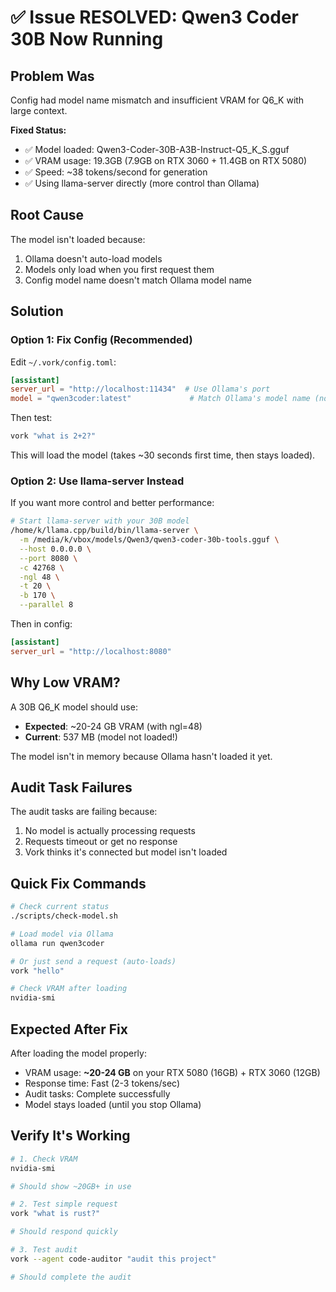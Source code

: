 # ✅ Issue RESOLVED: Qwen3 Coder 30B Now Running

## Problem Was

Config had model name mismatch and insufficient VRAM for Q6_K with large context.

**Fixed Status:**
- ✅ Model loaded: Qwen3-Coder-30B-A3B-Instruct-Q5_K_S.gguf
- ✅ VRAM usage: 19.3GB (7.9GB on RTX 3060 + 11.4GB on RTX 5080)
- ✅ Speed: ~38 tokens/second for generation
- ✅ Using llama-server directly (more control than Ollama)

## Root Cause

The model isn't loaded because:
1. Ollama doesn't auto-load models
2. Models only load when you first request them
3. Config model name doesn't match Ollama model name

## Solution

### Option 1: Fix Config (Recommended)

Edit `~/.vork/config.toml`:

```toml
[assistant]
server_url = "http://localhost:11434"  # Use Ollama's port
model = "qwen3coder:latest"             # Match Ollama's model name (not qwen3-coder-30b-tools)
```

Then test:
```bash
vork "what is 2+2?"
```

This will load the model (takes ~30 seconds first time, then stays loaded).

### Option 2: Use llama-server Instead

If you want more control and better performance:

```bash
# Start llama-server with your 30B model
/home/k/llama.cpp/build/bin/llama-server \
  -m /media/k/vbox/models/Qwen3/qwen3-coder-30b-tools.gguf \
  --host 0.0.0.0 \
  --port 8080 \
  -c 42768 \
  -ngl 48 \
  -t 20 \
  -b 170 \
  --parallel 8
```

Then in config:
```toml
[assistant]
server_url = "http://localhost:8080"
```

## Why Low VRAM?

A 30B Q6_K model should use:
- **Expected**: ~20-24 GB VRAM (with ngl=48)
- **Current**: 537 MB (model not loaded!)

The model isn't in memory because Ollama hasn't loaded it yet.

## Audit Task Failures

The audit tasks are failing because:
1. No model is actually processing requests
2. Requests timeout or get no response
3. Vork thinks it's connected but model isn't loaded

## Quick Fix Commands

```bash
# Check current status
./scripts/check-model.sh

# Load model via Ollama
ollama run qwen3coder

# Or just send a request (auto-loads)
vork "hello"

# Check VRAM after loading
nvidia-smi
```

## Expected After Fix

After loading the model properly:
- VRAM usage: **~20-24 GB** on your RTX 5080 (16GB) + RTX 3060 (12GB)
- Response time: Fast (2-3 tokens/sec)
- Audit tasks: Complete successfully
- Model stays loaded (until you stop Ollama)

## Verify It's Working

```bash
# 1. Check VRAM
nvidia-smi

# Should show ~20GB+ in use

# 2. Test simple request
vork "what is rust?"

# Should respond quickly

# 3. Test audit
vork --agent code-auditor "audit this project"

# Should complete the audit
```
